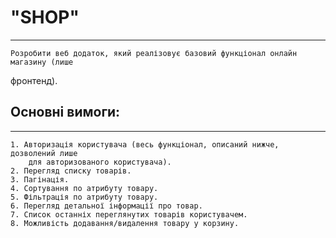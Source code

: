 # "SHOP"
***
	Розробити веб додаток, який реалізовує базовий функціонал онлайн магазину (лише
фронтенд).

## Основні вимоги:
***
	1. Авторизація користувача (весь функціонал, описаний нижче, дозволений лише
		для авторизованого користувача).
	2. Перегляд списку товарів.
	3. Пагінація.
	4. Сортування по атрибуту товару.
	5. Фільтрація по атрибуту товару.
	6. Перегляд детальної інформації про товар.
	7. Список останніх переглянутих товарів користувачем.
	8. Можливість додавання/видалення товару у корзину.
